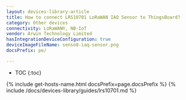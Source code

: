 ```yaml
---
layout: devices-library-article
title: How to connect LRS10701 LoRaWAN IAQ Sensor to ThingsBoard?
category: Other devices
connectivity: LoRaWAN®, NB-IoT
vendor: Arwin Technology Limited
hasIntegrationDeviceConfiguration: true
deviceImageFileName: senso8-iaq-sensor.png
docsPrefix: pe/

---
```


* TOC
{:toc}

{% include get-hosts-name.html docsPrefix=page.docsPrefix %}
{% include /docs/devices-library/guides/lrs10701.md %}